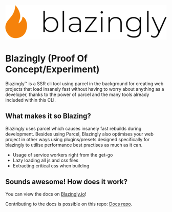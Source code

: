 ![Blazingly](./.github/logo.png)

# Blazingly (Proof Of Concept/Experiment)

Blazingly™ is a SSR cli tool using parcel in the background for creating web projects that load insanely fast without having to worry about anything as a developer, thanks to the power of parcel and the many tools already included within this CLI.

## What makes it so Blazing?

Blazingly uses parcel which causes insanely fast rebuilds during development.
Besides using Parcel, Blazingly also optimises your web project in other ways using plugins/presets designed specifically for blazingly to utilise performance best practises as much as it can.

- Usage of service workers right from the get-go
- Lazy loading all js and css files
- Extracting critical css when building

## Sounds awesome! How does it work?

You can view the docs on [Blazingly.io](https://blazingly.io)!

Contributing to the docs is possible on this repo: [Docs repo](https://github.com/DeMoorJasper/blazingly-website).